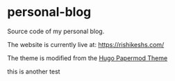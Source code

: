 # personal-blog
Source code of my personal blog.

The website is currently live at: https://rishikeshs.com/

The theme is modified from the  [Hugo Papermod Theme](https://github.com/adityatelange/hugo-PaperMod)

this is another test 
